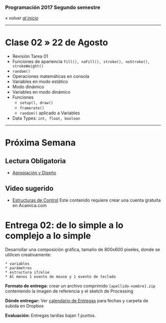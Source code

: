 ### Programación 2017 Segundo semestre

*« volver [al inicio](https://github.com/sergiomajluf/Programacion-20172S2)*

------

# Clase 02 » 22 de Agosto

* Revisión Tarea 01
* Funciones de apariencia `fill(), noFill(), stroke(), noStroke(), strokeWeight()`
* `random()`
* Operaciones matemáticas en consola
* Variables en modo estático
* Modo dinámico
* Variables en modo dinámico
* Funciones
  - `setup(), draw()`
  - `framerate()`
  - `random()` aplicado a Variables
* Data Types: `int, float, boolean`


---



# Próxima Semana

## Lectura Obligatoria
* [Apropiación y Diseño](https://www.interaction-design.org/literature/article/appropriation-and-design-a-tale-of-two-concepts)



## Video sugerido

* [Estructuras de Control](https://www.acamica.com/clases/373/programacion-creativa-con-processing/estructuras-de-control-condicionales) Este contenido requiere crear una cuenta gratuita en Acamica.com




# Entrega 02: de lo simple a lo complejo a lo simple

Desarrollar una composición gráfica, tamaño de 800x600 pixeles, donde se utilicen creativamente:

```
* variables
* parámetros
* estructura if/else
* Al menos 1 evento de mouse y 1 evento de teclado
```

**Formato de entrega:**
crear un archivo comprimido `[apellido-nombre].zip` conteniendo la imagen de referencia y el sketch de Processing

**Dónde entregar:**
Ver [calendario de Entregas](https://github.com/sergiomajluf/Programacion-20172S2/blob/master/Entregas.md) para fechas y carpeta de subida en Dropbox

**Evaluación:**
Entregas tardías bajan 1 puntos.